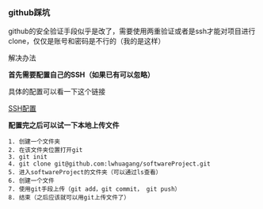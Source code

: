 ### github踩坑

github的安全验证手段似乎是改了，需要使用两重验证或者是ssh才能对项目进行clone，仅仅是账号和密码是不行的（我的是这样）

解决办法

**首先需要配置自己的SSH（如果已有可以忽略）**

具体的配置可以看一下这个链接

[SSH配置](https://blog.csdn.net/u013778905/article/details/83501204)

**配置完之后可以试一下本地上传文件**

```
1. 创建一个文件夹
2. 在该文件夹位置打开git
3. git init
4. git clone git@github.com:lwhuagang/softwareProject.git
5. 进入softwareProject的文件夹（可以通过ls查看）
6. 创建一个文件
7. 使用git手段上传（git add，git commit， git push）
8. 结束（之后应该就可以用git上传文件了）
```

